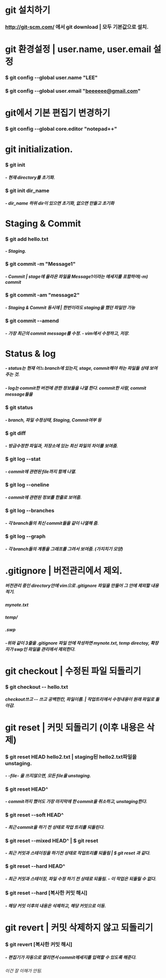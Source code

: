 # git 설치하기
### http://git-scm.com/ 에서 git download | 모두 기본값으로 설치.

# git 환경설정            | user.name, user.email 설정
### $ git config --global user.name "LEE"
### $ git config --global user.email "beeeeee@gmail.com"

# git에서 기본 편집기 변경하기
### $ git config --global core.editor "notepad++"

# git initialization.
### $ git init 
##### - 현재 directory를 초기화.
### $ git init dir_name
##### - dir_name 하위 dir이 있으면 초기화, 없으면 만들고 초기화

# Staging & Commit
### $ git add hello.txt
##### - Staging.
### $ git commit -m "Message1"
##### - Commit | stage에 올라온 파일을 Message1이라는 메세지를 포함하여(-m) commit
### $ git commit -am "message2"
##### - Staging & Commit 동시에 | 한번이라도 staging을 했던 파일만 가능
### $ git commit --amend 
##### - 가장 최근의 commit message를 수정. - vim에서 수정하고, 저장.

# Status & log
##### - status는 현재 어느 branch에 있는지, stage, commit해야 하는 파일들 상태 보여주는 것.
##### - log는 commit한 버전에 관한 정보들을 나열 한다. commit한 사람, commit message들을 
### $ git status
##### - branch, 파일 수정상태, Staging, Commit여부 등 
### $ git diff
##### - 방금수정한 파일과, 저장소에 있는 최신 파일의 차이를 보여줌.
### $ git log --stat
##### - commit에 관련된 file까지 함께 나열.
### $ git log --oneline
##### - commit에 관련된 정보를 한줄로 보여줌.
### $ git log --branches
##### - 각 branch들의 최신 commit들을 같이 나열해 줌.
### $ git log --graph
##### - 각 branch들의 계통을 그래프를 그려서 보여줌. (가지치기 모양)


# .gitignore | 버전관리에서 제외.
##### 버전관리 중인 directory안에 vim으로 .gitignore 파일을 만들어 그 안에 제외할 내용적기.
##### mynote.txt
##### temp/
##### .swp
##### -위와 같이 3줄을 .gitignore 파일 안에 작성하면 mynote.txt, temp directoy, 확장자가 swp인 파일을 관리에서 제외한다.

# git checkout | 수정된 파일 되돌리기
### $ git checkout -- hello.txt
##### checkout쓰고 -- 쓰고 공백한칸, 파일이름. | 작업트리에서 수정내용이 원래 파일로 돌아감.

# git reset | 커밋 되돌리기 (이후 내용은 삭제)
### $ git reset HEAD hello2.txt | staging된 hello2.txt파일을 unstaging.
##### - -file- 을 쓰지않으면, 모든 file을 unstaging.
### $ git reset HEAD^
##### - commit까지 했어도 가장 마지막에 한 commit을 취소하고, unstaging한다.
### $ git reset --soft HEAD^
##### - 최근 commit을 하기 전 상태로 작업 트리를 되돌린다.
### $ git reset --mixed HEAD^ | $ git reset
##### - 최근 커밋과 스테이징을 하기전 상태로 작업트리를 되돌림 | $ git reset 과 같다.
### $ git reset --hard HEAD^
##### - 최근 커밋과 스테이징, 파일 수정 하기 전 상태로 되돌림. - 이 작업은 되돌릴 수 없다.
### $ git reset --hard [복사한 커밋 해시]
##### - 해당 커밋 이후의 내용은 삭제하고, 해당 커밋으로 이동.

# git revert | 커밋 삭제하지 않고 되돌리기
### $ git revert [복사한 커밋 해시]
##### - 편집기가 자동으로 열리면서 commit메세지를 입력할 수 있도록 해준다.
###### 이건 잘 이해가 안됨.


  
